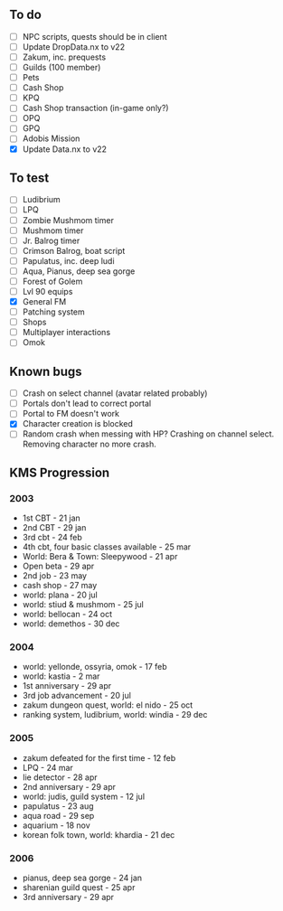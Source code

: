 ## To do
- [ ] NPC scripts, quests should be in client
- [ ] Update DropData.nx to v22
- [ ] Zakum, inc. prequests
- [ ] Guilds (100 member)
- [ ] Pets
- [ ] Cash Shop
- [ ] KPQ
- [ ] Cash Shop transaction (in-game only?)
- [ ] OPQ
- [ ] GPQ
- [ ] Adobis Mission
- [x] Update Data.nx to v22

## To test
- [ ] Ludibrium
- [ ] LPQ
- [ ] Zombie Mushmom timer
- [ ] Mushmom timer
- [ ] Jr. Balrog timer
- [ ] Crimson Balrog, boat script
- [ ] Papulatus, inc. deep ludi
- [ ] Aqua, Pianus, deep sea gorge
- [ ] Forest of Golem
- [ ] Lvl 90 equips
- [x] General FM
- [ ] Patching system
- [ ] Shops
- [ ] Multiplayer interactions
- [ ] Omok

## Known bugs
- [ ] Crash on select channel (avatar related probably)
- [ ] Portals don't lead to correct portal
- [ ] Portal to FM doesn't work
- [x] Character creation is blocked
- [ ] Random crash when messing with HP? Crashing on channel select. Removing character no more crash.

## KMS Progression
### 2003
- 1st CBT - 21 jan
- 2nd CBT - 29 jan
- 3rd cbt - 24 feb
- 4th cbt, four basic classes available - 25 mar
- World: Bera & Town: Sleepywood - 21 apr
- Open beta - 29 apr
- 2nd job - 23 may
- cash shop - 27 may
- world: plana - 20 jul
- world: stiud & mushmom - 25 jul
- world: bellocan - 24 oct
- world: demethos - 30 dec

### 2004
- world: yellonde, ossyria, omok - 17 feb
- world: kastia - 2 mar
- 1st anniversary - 29 apr
- 3rd job advancement - 20 jul
- zakum dungeon quest, world: el nido - 25 oct
- ranking system, ludibrium, world: windia - 29 dec

### 2005
- zakum defeated for the first time - 12 feb
- LPQ - 24 mar
- lie detector - 28 apr
- 2nd anniversary - 29 apr
- world: judis, guild system - 12 jul
- papulatus - 23 aug
- aqua road - 29 sep
- aquarium - 18 nov
- korean folk town, world: khardia - 21 dec

### 2006
- pianus, deep sea gorge - 24 jan
- sharenian guild quest - 25 apr
- 3rd anniversary - 29 apr
